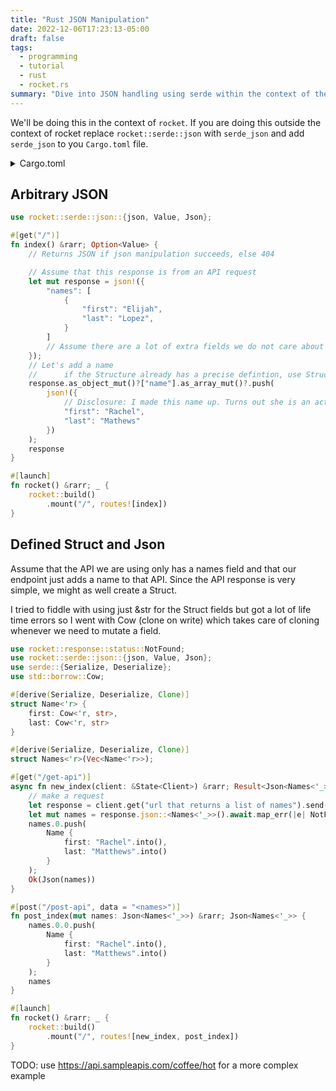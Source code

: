 ```yaml
---
title: "Rust JSON Manipulation"
date: 2022-12-06T17:23:13-05:00
draft: false
tags:
  - programming
  - tutorial
  - rust
  - rocket.rs
summary: "Dive into JSON handling using serde within the context of the Rocket web framework."
---
```


We'll be doing this in the context of `rocket`.
If you are doing this outside the context of rocket replace `rocket::serde::json` with `serde_json` and add `serde_json` to you `Cargo.toml` file.

<details>
<summary>Cargo.toml</summary>

```toml
[dependencies]
rocket = { version = "0.5.0-rc.2", features = ["json"] }
serde = { version = "1.0", features = ["derive"] }
# serde_json = "1.0"
```

</details>

## Arbitrary JSON

```rs
use rocket::serde::json::{json, Value, Json};

#[get("/")]
fn index() &rarr; Option<Value> {
    // Returns JSON if json manipulation succeeds, else 404

    // Assume that this response is from an API request
    let mut response = json!({
        "names": [
            {
                "first": "Elijah",
                "last": "Lopez",
            }
        ]
        // Assume there are a lot of extra fields we do not care about and thus to save time we do not bother with Structuring
    });
    // Let's add a name
    //      if the Structure already has a precise defintion, use Structs with the #[Serialize] macro to avoid .do_something()?
    response.as_object_mut()?["name"].as_array_mut()?.push(
        json!({
            // Disclosure: I made this name up. Turns out she is an actress.
            "first": "Rachel",
            "last": "Mathews"
        })
    );
    response
}

#[launch]
fn rocket() &rarr; _ {
    rocket::build()
        .mount("/", routes![index])
}
```

## Defined Struct and Json

Assume that the API we are using only has a names field and that our endpoint just adds a name to that API.
Since the API response is very simple, we might as well create a Struct.

I tried to fiddle with using just &str for the Struct fields but got a lot of life time errors so I went with Cow (clone on write)
which takes care of cloning whenever we need to mutate a field.

```rs
use rocket::response::status::NotFound;
use rocket::serde::json::{json, Value, Json};
use serde::{Serialize, Deserialize};
use std::borrow::Cow;

#[derive(Serialize, Deserialize, Clone)]
struct Name<'r> {
    first: Cow<'r, str>,
    last: Cow<'r, str>
}

#[derive(Serialize, Deserialize, Clone)]
struct Names<'r>(Vec<Name<'r>>);

#[get("/get-api")]
async fn new_index(client: &State<Client>) &rarr; Result<Json<Names<'_>>, NotFound<String>> {
    // make a request
    let response = client.get("url that returns a list of names").send().await.map_err(|e| NotFound(e.to_string()))?;
    let mut names = response.json::<Names<'_>>().await.map_err(|e| NotFound(e.to_string()))?;
    names.0.push(
        Name {
            first: "Rachel".into(),
            last: "Matthews".into()
        }
    );
    Ok(Json(names))
}

#[post("/post-api", data = "<names>")]
fn post_index(mut names: Json<Names<'_>>) &rarr; Json<Names<'_>> {
    names.0.0.push(
        Name {
            first: "Rachel".into(),
            last: "Matthews".into()
        }
    );
    names
}

#[launch]
fn rocket() &rarr; _ {
    rocket::build()
        .mount("/", routes![new_index, post_index])
}
```

TODO: use https://api.sampleapis.com/coffee/hot for a more complex example
